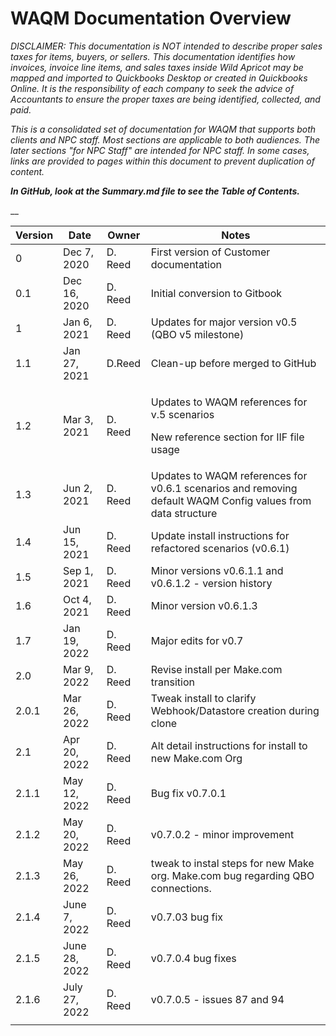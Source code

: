 # WAQM Documentation Overview

_DISCLAIMER: This documentation is NOT intended to describe proper sales taxes for items, buyers, or sellers. This documentation identifies how invoices, invoice line items, and sales taxes inside Wild Apricot may be mapped and imported to Quickbooks Desktop or created in Quickbooks Online. It is the responsibility of each company to seek the advice of Accountants to ensure the proper taxes are being identified, collected, and paid._&#x20;

_This is a consolidated set of documentation for WAQM that supports both clients and NPC staff.   Most sections are applicable to both audiences.   The later sections "for NPC Staff" are intended for NPC staff.   In some cases, links are provided to pages within this document to prevent duplication of content._

_**In GitHub, look at the Summary.md file to see the Table of Contents.**_

&#x20;__&#x20;

| **Version** | **Date**      | **Owner** | **Notes**                                                                                                   |
| ----------- | ------------- | --------- | ----------------------------------------------------------------------------------------------------------- |
| 0           | Dec 7, 2020   | D. Reed   | First version of Customer documentation                                                                     |
| 0.1         | Dec 16, 2020  | D. Reed   | Initial conversion to Gitbook                                                                               |
| 1           | Jan 6, 2021   | D. Reed   | Updates for major version v0.5 (QBO v5 milestone)                                                           |
| 1.1         | Jan 27, 2021  | D.Reed    | Clean-up before merged to GitHub                                                                            |
| 1.2         | Mar 3, 2021   | D. Reed   | <p>Updates to WAQM references for v.5 scenarios</p><p>New reference section for IIF file usage</p>          |
| 1.3         | Jun 2, 2021   | D. Reed   | Updates to WAQM references for v0.6.1 scenarios and removing default WAQM Config values from data structure |
| 1.4         | Jun 15, 2021  | D. Reed   | Update install instructions for refactored scenarios (v0.6.1)                                               |
| 1.5         | Sep 1, 2021   | D. Reed   | Minor versions v0.6.1.1 and v0.6.1.2 - version history                                                      |
| 1.6         | Oct 4, 2021   | D. Reed   | Minor version v0.6.1.3                                                                                      |
| 1.7         | Jan 19, 2022  | D. Reed   | Major edits for v0.7                                                                                        |
| 2.0         | Mar 9, 2022   | D. Reed   | Revise install per Make.com transition                                                                      |
| 2.0.1       | Mar 26, 2022  | D. Reed   | Tweak install to clarify Webhook/Datastore creation during clone                                            |
| 2.1         | Apr 20, 2022  | D. Reed   | Alt detail instructions for install to new Make.com Org                                                     |
| 2.1.1       | May 12, 2022  | D. Reed   | Bug fix v0.7.0.1                                                                                            |
| 2.1.2       | May 20, 2022  | D. Reed   | v0.7.0.2 - minor improvement                                                                                |
| 2.1.3       | May 26, 2022  | D. Reed   | tweak to instal steps for new Make org. Make.com bug regarding QBO connections.                             |
| 2.1.4       | June 7, 2022  | D. Reed   | v0.7.03 bug fix                                                                                             |
| 2.1.5       | June 28, 2022 | D. Reed   | v0.7.0.4 bug fixes                                                                                          |
| 2.1.6       | July 27, 2022 | D. Reed   | v0.7.0.5 - issues 87 and 94                                                                                 |
|             |               |           |                                                                                                             |

##
